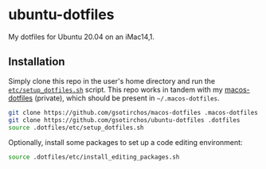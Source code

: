 # ubuntu-dotfiles
My dotfiles for Ubuntu 20.04 on an iMac14,1.

## Installation
Simply clone this repo in the user's home directory and run the [`etc/setup_dotfiles.sh`](etc/setup_dotfiles.sh) script. This repo works in tandem with my [macos-dotfiles](https://github.com/gsotirchos/macos-dotfiles) (private), which should be present in `~/.macos-dotfiles`.
``` bash
git clone https://github.com/gsotirchos/macos-dotfiles .macos-dotfiles
git clone https://github.com/gsotirchos/ubuntu-dotfiles .dotfiles
source .dotfiles/etc/setup_dotfiles.sh
```

Optionally, install some packages to set up a code editing environment:
``` bash
source .dotfiles/etc/install_editing_packages.sh
```
